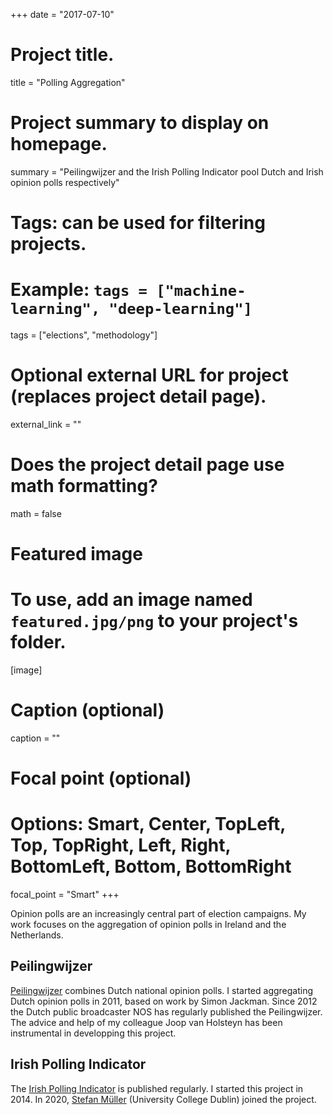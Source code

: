 +++
date = "2017-07-10"

# Project title.
title = "Polling Aggregation"

# Project summary to display on homepage.
summary = "Peilingwijzer and the Irish Polling Indicator pool Dutch and Irish opinion polls respectively"

# Tags: can be used for filtering projects.
# Example: `tags = ["machine-learning", "deep-learning"]`
tags = ["elections", "methodology"]

# Optional external URL for project (replaces project detail page).
external_link = ""

# Does the project detail page use math formatting?
math = false

# Featured image
# To use, add an image named `featured.jpg/png` to your project's folder. 
[image]
  # Caption (optional)
  caption = ""
  
  # Focal point (optional)
  # Options: Smart, Center, TopLeft, Top, TopRight, Left, Right, BottomLeft, Bottom, BottomRight
  focal_point = "Smart"
+++

Opinion polls are an increasingly central part of election campaigns. My work focuses on the aggregation of opinion polls in Ireland and the Netherlands.

## Peilingwijzer 
[Peilingwijzer](https://peilingwijzer.tomlouwerse.nl/) combines Dutch national opinion polls. I started aggregating Dutch opinion polls in 2011, based on work by Simon Jackman. Since 2012 the Dutch public broadcaster NOS has regularly published the Peilingwijzer. The advice and help of my colleague Joop van Holsteyn has been instrumental in developping this project. 

## Irish Polling Indicator
The [Irish Polling Indicator](https://www.pollingindicator.com/) is published regularly. I started this project in 2014. In 2020, [Stefan Müller](https://muellerstefan.net/) (University College Dublin) joined the project.

